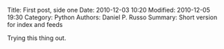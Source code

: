 Title: First post, side one
Date: 2010-12-03 10:20
Modified: 2010-12-05 19:30
Category: Python
Authors: Daniel P. Russo
Summary: Short version for index and feeds

Trying this thing out.
